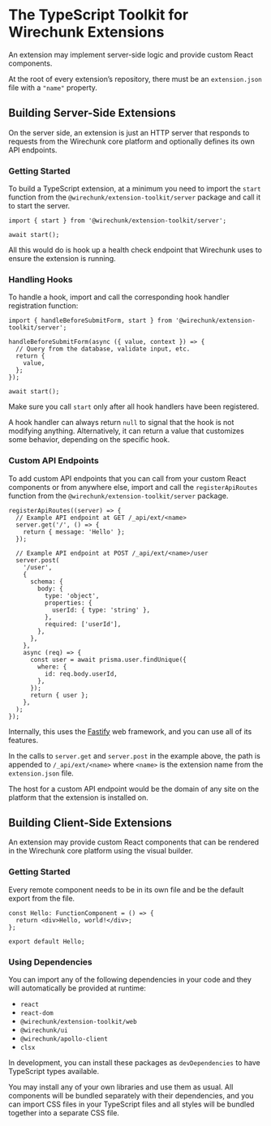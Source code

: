 # The TypeScript Toolkit for Wirechunk Extensions

An extension may implement server-side logic and provide custom React components.

At the root of every extension’s repository, there must be an `extension.json` file with a `"name"` property.

## Building Server-Side Extensions

On the server side, an extension is just an HTTP server that responds to requests from the Wirechunk core platform and optionally
defines its own API endpoints.

### Getting Started

To build a TypeScript extension, at a minimum you need to import the `start` function from the `@wirechunk/extension-toolkit/server` package and
call it to start the server.

```
import { start } from '@wirechunk/extension-toolkit/server';

await start();
```

All this would do is hook up a health check endpoint that Wirechunk uses to ensure the extension is running.

### Handling Hooks

To handle a hook, import and call the corresponding hook handler registration function:

```
import { handleBeforeSubmitForm, start } from '@wirechunk/extension-toolkit/server';

handleBeforeSubmitForm(async ({ value, context }) => {
  // Query from the database, validate input, etc.
  return {
    value,
  };
});

await start();
```

Make sure you call `start` only after all hook handlers have been registered.

A hook handler can always return `null` to signal that the hook is not modifying anything. Alternatively, it can
return a value that customizes some behavior, depending on the specific hook.

### Custom API Endpoints

To add custom API endpoints that you can call from your custom React components or from anywhere else, import and call the `registerApiRoutes` function from the `@wirechunk/extension-toolkit/server` package.

```
registerApiRoutes((server) => {
  // Example API endpoint at GET /_api/ext/<name>
  server.get('/', () => {
    return { message: 'Hello' };
  });

  // Example API endpoint at POST /_api/ext/<name>/user
  server.post(
    '/user',
    {
      schema: {
        body: {
          type: 'object',
          properties: {
            userId: { type: 'string' },
          },
          required: ['userId'],
        },
      },
    },
    async (req) => {
      const user = await prisma.user.findUnique({
        where: {
          id: req.body.userId,
        },
      });
      return { user };
    },
  );
});
```

Internally, this uses the [Fastify](https://fastify.dev/) web framework, and you can use all of its features.

In the calls to `server.get` and `server.post` in the example above, the path is appended to `/_api/ext/<name>` where `<name>` is the extension name from
the `extension.json` file.

The host for a custom API endpoint would be the domain of any site on the platform that the extension is installed on.

## Building Client-Side Extensions

An extension may provide custom React components that can be rendered in the Wirechunk core platform using the visual builder.

### Getting Started

Every remote component needs to be in its own file and be the default export from the file.

```
const Hello: FunctionComponent = () => {
  return <div>Hello, world!</div>;
};

export default Hello;
```

### Using Dependencies

You can import any of the following dependencies in your code and they will automatically be provided at runtime:

- `react`
- `react-dom`
- `@wirechunk/extension-toolkit/web`
- `@wirechunk/ui`
- `@wirechunk/apollo-client`
- `clsx`

In development, you can install these packages as `devDependencies` to have TypeScript types available.

You may install any of your own libraries and use them as usual. All components will be bundled separately with their dependencies,
and you can import CSS files in your TypeScript files and all styles will be bundled together into a separate CSS file.
